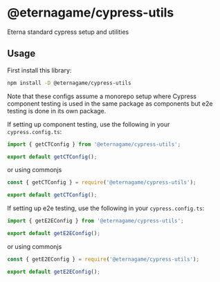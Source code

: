 # @eternagame/cypress-utils

Eterna standard cypress setup and utilities

## Usage

First install this library:
```sh
npm install -D @eternagame/cypress-utils
```

Note that these configs assume a monorepo setup where Cypress component testing is used
in the same package as components but e2e testing is done in its own package.

If setting up component testing, use the following in your `cypress.config.ts`:

```js
import { getCTConfig } from '@eternagame/cypress-utils';

export default getCTConfig();
```

or using commonjs

```js
const { getCTConfig } = require('@eternagame/cypress-utils');

export default getCTConfig();
```

If setting up e2e testing, use the following in your `cypress.config.ts`:

```js
import { getE2EConfig } from '@eternagame/cypress-utils';

export default getE2EConfig();
```

or using commonjs

```js
const { getE2EConfig } = require('@eternagame/cypress-utils');

export default getE2EConfig();
```
